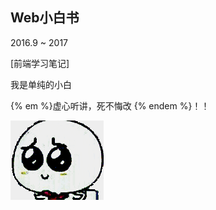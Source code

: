 ## Web小白书

2016.9 ~ 2017

\[前端学习笔记\]

我是单纯的小白

{% em %}虚心听讲，死不悔改 {% endem %}！！

![](/assets/xiong.gif)

